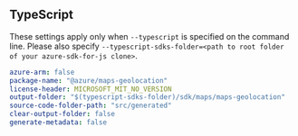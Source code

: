 ## TypeScript

These settings apply only when `--typescript` is specified on the command line.
Please also specify `--typescript-sdks-folder=<path to root folder of your azure-sdk-for-js clone>`.

``` yaml $(typescript)
azure-arm: false
package-name: "@azure/maps-geolocation"
license-header: MICROSOFT_MIT_NO_VERSION
output-folder: "$(typescript-sdks-folder)/sdk/maps/maps-geolocation"
source-code-folder-path: "src/generated"
clear-output-folder: false
generate-metadata: false
```
